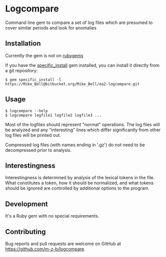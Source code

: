# Logcompare

Command line gem to compare a set of log files which are presumed to cover similar periods and look for anomalies

## Installation

Currently the gem is not on [rubygems](http://rubygems.org/)


If you have the [specific_install](https://rubygems.org/gems/specific_install/versions/0.3.1) gem installed, you can install it directly from a git repository:

    $ gem specific_install -l https://Mike_Bell@bitbucket.org/Mike_Bell/ea2-logcompare.git


## Usage

    
    $ logcompare --help
    $ logcompare logfile1 logfile2 logfile3 ...

Most of the logfiles should represent "normal" operations. The log files will be analyzed and any "interesting" lines which differ significantly from other log files will be printed out. 

Compressed log files (with names ending in '.gz') do not need to be decompressed prior to analysis.

## Interestingness

Interestingness is determined by analysis of the lexical tokens in the file. What constitutes a token, how it should be normalized, and what tokens should be ignored are controlled by additional options to the program. 

## Development

It's a Ruby gem with no special requirements. 

## Contributing

Bug reports and pull requests are welcome on GitHub at https://github.com/m-z-b/logcompare.

